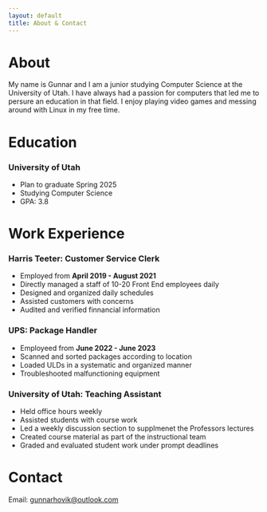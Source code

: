 ```yaml
---
layout: default
title: About & Contact
---
```


# About
My name is Gunnar and I am a junior studying Computer Science at the University of Utah. I have always had a passion for computers that led me to persure an education in that field. I enjoy playing video games and messing around with Linux in my free time. 

# Education
### University of Utah
- Plan to graduate Spring 2025
- Studying Computer Science
- GPA: 3.8

# Work Experience
### Harris Teeter: Customer Service Clerk
- Employed from **April 2019 - August 2021**
- Directly managed a staff of 10-20 Front End employees daily
- Designed and organized daily schedules
- Assisted customers with concerns
- Audited and verified finnancial information

### UPS: Package Handler
- Employeed from **June 2022 - June 2023**
- Scanned and sorted packages according to location
- Loaded ULDs in a systematic and organized manner
- Troubleshooted malfunctioning equipment

### University of Utah: Teaching Assistant
- Held office hours weekly
- Assisted students with course work
- Led a weekly discussion section to supplmenet the Professors lectures
- Created course material as part of the instructional team
- Graded and evaluated student work under prompt deadlines

# Contact
Email: [gunnarhovik@outlook.com](mailto:gunnarhovik@outlook.com?subject=)